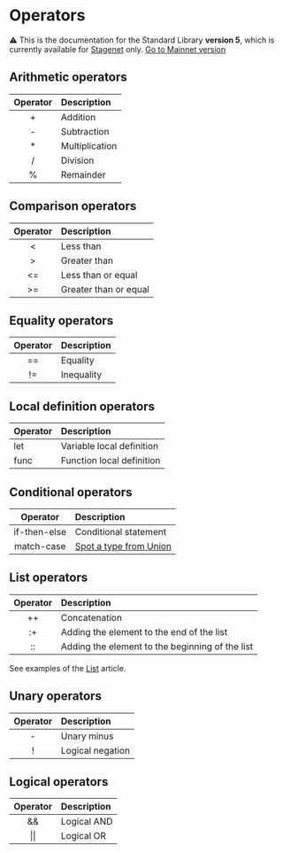 # Operators

:warning: This is the documentation for the Standard Library **version 5**, which is currently available for [Stagenet](/en/blockchain/blockchain-network/) only. [Go to Mainnet version](/en/ride/operators/)

## Arithmetic operators

| Operator | Description |
| :---: | :--- |
| + | Addition |
| - | Subtraction |
| \* | Multiplication |
| / | Division |
| % | Remainder |

## Comparison operators

| Operator | Description |
| :---: | :--- |
| &lt; | Less than |
| &gt; | Greater than |
| &lt;= | Less than or equal |
| &gt;= | Greater than or equal |

## Equality operators

| Operator | Description |
| :---: | :--- |
| == | Equality |
| != | Inequality |

## Local definition operators

| Operator | Description |
| :--- | :--- |
| let | Variable local definition |
| func | Function local definition |

## Conditional operators

| Operator | Description |
| :---: | :--- |
| if-then-else | Conditional statement |
| match-case | [Spot a type from Union](/en/ride/v5/operators/match-case) |

## List operators

| Operator | Description |
| :---: | :--- |
| ++ | Concatenation |
| :+ | Adding the element to the end of the list |
| :: | Adding the element to the beginning of the list |

See examples of the [List](/en/ride/v5/data-types/list) article.

## Unary operators

| Operator | Description |
| :---: | :--- |
| - | Unary minus |
| ! | Logical negation |

## Logical operators

| Operator | Description |
| :---: | :--- |
| && | Logical AND |
| &#124;&#124; | Logical OR |
